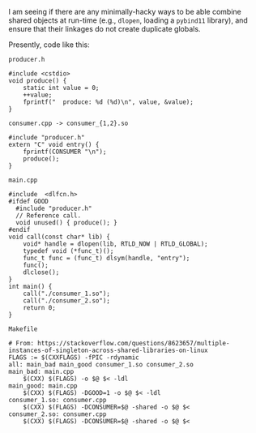 I am seeing if there are any minimally-hacky ways to be able combine shared objects at run-time (e.g., `dlopen`, loading a `pybind11` library), and ensure that their linkages do not create duplicate globals.

Presently, code like this:

`producer.h`

    #include <cstdio>
    void produce() {
        static int value = 0;
        ++value;
        fprintf("  produce: %d (%d)\n", value, &value);
    }

`consumer.cpp -> consumer_{1,2}.so`

    #include "producer.h"
    extern "C" void entry() {
        fprintf(CONSUMER "\n");
        produce();
    }

`main.cpp`

    #include  <dlfcn.h>
    #ifdef GOOD
      #include "producer.h"
      // Reference call.
      void unused() { produce(); }
    #endif
    void call(const char* lib) {
        void* handle = dlopen(lib, RTLD_NOW | RTLD_GLOBAL);
        typedef void (*func_t)();
        func_t func = (func_t) dlsym(handle, "entry");
        func();
        dlclose();
    }
    int main() {
        call("./consumer_1.so");
        call("./consumer_2.so");
        return 0;
    }

`Makefile`

    # From: https://stackoverflow.com/questions/8623657/multiple-instances-of-singleton-across-shared-libraries-on-linux
    FLAGS := $(CXXFLAGS) -fPIC -rdynamic
    all: main_bad main_good consumer_1.so consumer_2.so
    main_bad: main.cpp
        $(CXX) $(FLAGS) -o $@ $< -ldl
    main_good: main.cpp
        $(CXX) $(FLAGS) -DGOOD=1 -o $@ $< -ldl
    consumer_1.so: consumer.cpp
        $(CXX) $(FLAGS) -DCONSUMER=$@ -shared -o $@ $<
    consumer_2.so: consumer.cpp
        $(CXX) $(FLAGS) -DCONSUMER=$@ -shared -o $@ $<
